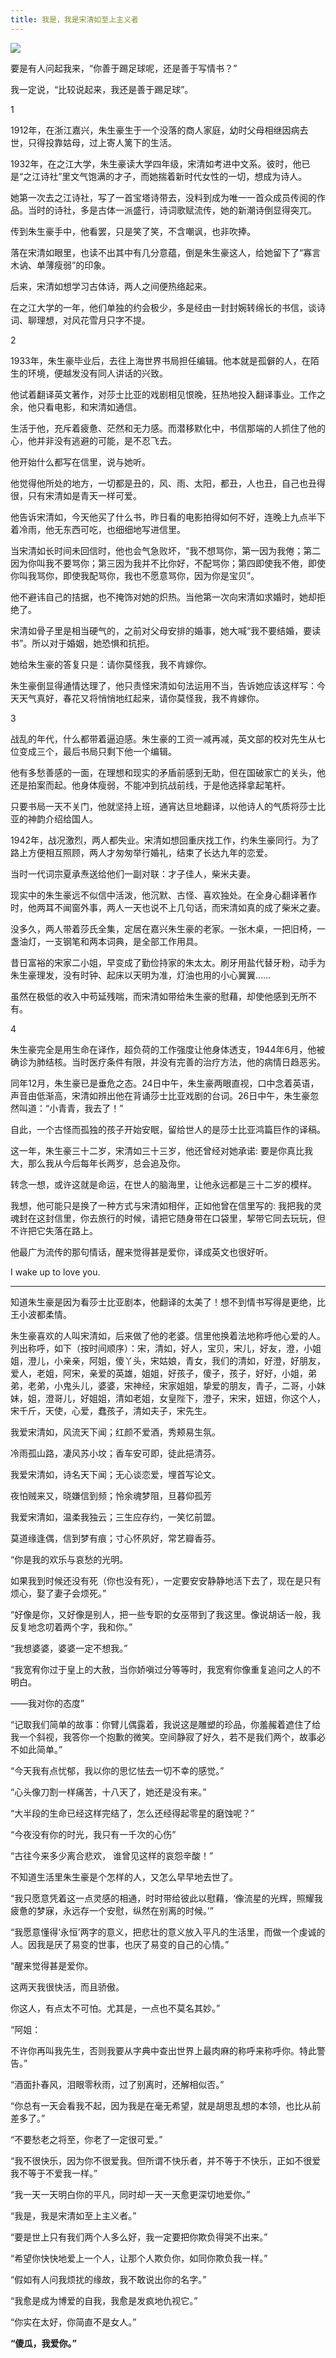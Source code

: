 ```yaml
---
title: 我是，我是宋清如至上主义者
---
```

![](https://th.bing.com/th/id/R.f4e5fec6c3e254948f1c4474476fd4a7?rik=AJdupK4uER2pZQ&riu=http%3a%2f%2fimg1.gtimg.com%2fcul%2fpics%2fhv1%2f15%2f139%2f2107%2f137043135.jpg&ehk=sKcsuLfFKe0eHJSeluBB%2btPdaNShQXvBTbUNNir0KNE%3d&risl=&pid=ImgRaw&r=0)

要是有人问起我来，“你善于踢足球呢，还是善于写情书？”

我一定说，“比较说起来，我还是善于踢足球”。

1

1912年，在浙江嘉兴，朱生豪生于一个没落的商人家庭，幼时父母相继因病去世，只得投靠姑母，过上寄人篱下的生活。

1932年，在之江大学，朱生豪读大学四年级，宋清如考进中文系。彼时，他已是“之江诗社”里文气饱满的才子，而她揣着新时代女性的一切，想成为诗人。

她第一次去之江诗社，写了一首宝塔诗带去，没料到成为唯一一首众成员传阅的作品。当时的诗社，多是古体一派盛行，诗词歌赋流传，她的新潮诗倒显得突兀。

传到朱生豪手中，他看罢，只是笑了笑，不含嘲讽，也非吹捧。

落在宋清如眼里，也读不出其中有几分意蕴，倒是朱生豪这人，给她留下了“寡言木讷、单薄瘦弱”的印象。

后来，宋清如想学习古体诗，两人之间便热络起来。

在之江大学的一年，他们单独的约会极少，多是经由一封封婉转绵长的书信，谈诗词、聊理想，对风花雪月只字不提。

2

1933年，朱生豪毕业后，去往上海世界书局担任编辑。他本就是孤僻的人，在陌生的环境，便越发没有同人讲话的兴致。

他试着翻译英文著作，对莎士比亚的戏剧相见恨晚，狂热地投入翻译事业。工作之余，他只看电影，和宋清如通信。

生活于他，充斥着疲惫、茫然和无力感。而潜移默化中，书信那端的人抓住了他的心，他并非没有逃避的可能，是不忍飞去。

他开始什么都写在信里，说与她听。

他觉得他所处的地方，一切都是丑的，风、雨、太阳，都丑，人也丑，自己也丑得很，只有宋清如是青天一样可爱。

他告诉宋清如，今天他买了什么书，昨日看的电影拍得如何不好，连晚上九点半下着冷雨，他无东西可吃，也细细地写进信里。

当宋清如长时间未回信时，他也会气急败坏，“我不想骂你，第一因为我倦；第二因为你叫我不要骂你；第三因为我并不比你好，不配骂你；第四即使我不倦，即使你叫我骂你，即使我配骂你，我也不愿意骂你，因为你是宝贝”。

他不避讳自己的拮据，也不掩饰对她的炽热。当他第一次向宋清如求婚时，她却拒绝了。

宋清如骨子里是相当硬气的，之前对父母安排的婚事，她大喊“我不要结婚，要读书”。所以对于婚姻，她恐惧和抗拒。

她给朱生豪的答复只是：请你莫怪我，我不肯嫁你。

朱生豪倒显得通情达理了，他只责怪宋清如句法运用不当，告诉她应该这样写：今天天气真好，春花又将悄悄地红起来，请你莫怪我，我不肯嫁你。

3

战乱的年代，什么都带着逼迫感。朱生豪的工资一减再减，英文部的校对先生从七位变成三个，最后书局只剩下他一个编辑。

他有多愁善感的一面，在理想和现实的矛盾前感到无助，但在国破家亡的关头，他还是拍案而起。他身体瘦弱，不能冲到抗战前线，于是他选择拿起笔杆。

只要书局一天不关门，他就坚持上班，通宵达旦地翻译，以他诗人的气质将莎士比亚的神韵介绍给国人。

1942年，战况激烈，两人都失业。宋清如想回重庆找工作，约朱生豪同行。为了路上方便相互照顾，两人才匆匆举行婚礼，结束了长达九年的恋爱。

当时一代词宗夏承焘送给他们一副对联：才子佳人，柴米夫妻。

现实中的朱生豪远不似信中活泼，他沉默、古怪、喜欢独处。在全身心翻译著作时，他两耳不闻窗外事，两人一天也说不上几句话，而宋清如真的成了柴米之妻。

没多久，两人带着莎氏全集，定居在嘉兴朱生豪的老家。一张木桌，一把旧椅，一盏油灯，一支钢笔和两本词典，是全部工作用具。

昔日富裕的宋家二小姐，早变成了勤俭持家的朱太太。刷牙用盐代替牙粉，动手为朱生豪理发，没有时钟、起床以天明为准，灯油也用的小心翼翼……

虽然在极低的收入中苟延残喘，而宋清如带给朱生豪的慰藉，却使他感到无所不有。

4

朱生豪完全是用生命在译作，超负荷的工作强度让他身体透支，1944年6月，他被确诊为肺结核。当时医疗条件有限，并没有完善的治疗方法，他的病情日趋恶劣。

同年12月，朱生豪已是垂危之态。24日中午，朱生豪两眼直视，口中念着英语，声音由低渐高，宋清如辨出他在背诵莎士比亚戏剧的台词。26日中午，朱生豪忽然叫道：“小青青，我去了！”

自此，一个古怪而孤独的孩子开始安眠，留给世人的是莎士比亚鸿篇巨作的译稿。

这一年，朱生豪三十二岁，宋清如三十三岁，他还曾经对她承诺: 要是你真比我大，那么我从今后每年长两岁，总会追及你。

转念一想，或许这就是命运，在世人的脑海里，让他永远都是三十二岁的模样。

我想，他可能只是换了一种方式与宋清如相伴，正如他曾在信里写的: 我把我的灵魂封在这封信里，你去旅行的时候，请把它随身带在口袋里，挈带它同去玩玩，但不许把它失落在路上。

他最广为流传的那句情话，醒来觉得甚是爱你，译成英文也很好听。

I wake up to love you.

***

知道朱生豪是因为看莎士比亚剧本，他翻译的太美了！想不到情书写得是更绝，比王小波都柔情。

朱生豪喜欢的人叫宋清如，后来做了他的老婆。信里他换着法地称呼他心爱的人。列出称呼，如下（按时间顺序）：宋，清如，好人，宝贝，宋儿，好友，澄，小姐姐，澄儿，小亲亲，阿姐，傻丫头，宋姑娘，青女，我们的清如，好澄，好朋友，爱人，老姐，阿宋，亲爱的英雄，姐姐，好孩子，傻子，孩子，好好，小姐，弟弟，老弟，小鬼头儿，婆婆，宋神经，宋家姐姐，挚爱的朋友，青子，二哥，小妹妹，姐，澄哥儿，好姐姐，清如老姐，女皇陛下，澄子，宋宋，妞妞，你这个人，宋千斤，天使，心爱，蠢孩子，清如夫子，宋先生。

我爱宋清如，风流天下闻；红颜不爱酒，秀颊易生氛。

冷雨孤山路，凄风苏小坟；香车安可即，徒此挹清芬。

我爱宋清如，诗名天下闻；无心谈恋爱，埋首写论文。

夜怕贼来又，晓嫌信到频；怜余魂梦阻，旦暮仰孤芳

我爱宋清如，温柔我独云；三生应存约，一笑忆前盟。

莫道缘逢偶，信到梦有痕；寸心怀夙好，常艺瓣香芬。

“你是我的欢乐与哀愁的光明。

如果我到时候还没有死（你也没有死），一定要安安静静地活下去了，现在是只有烦心，娶了妻子会烦死。”

“好像是你，又好像是别人，把一些专职的女巫带到了我这里。像说胡话一般，我反复地念叨着两个字，我和你。”

“我想婆婆，婆婆一定不想我。”

“我宽宥你过于皇上的大赦，当你娇嗔过分等等时，我宽宥你像重复追问之人的不明白。

——我对你的态度”

“记取我们简单的故事：你臂儿偶露着，我说这是雕塑的珍品，你羞赧着遮住了给我一个斜视，我答你一个抱歉的微笑。空间静寂了好久，若不是我们两个，故事必不如此简单。”

“今天我有点忧郁，我以你的思忆怯去一切不幸的感觉。”

“心头像刀割一样痛苦，十八天了，她还是没有来。”

“大半段的生命已经这样完结了，怎么还经得起零星的磨蚀呢？”

“今夜没有你的时光，我只有一千次的心伤”

“古往今来多少离合悲欢， 谁曾见这样的哀怨辛酸！”

不知道生活里朱生豪是个怎样的人，又怎么早早地去世了。

“我只愿意凭着这一点灵感的相通，时时带给彼此以慰藉，‘像流星的光辉，照耀我疲惫的梦寐，永远存一个安慰，纵然在别离的时候。’”

“我愿意懂得‘永恒’两字的意义，把悲壮的意义放入平凡的生活里，而做一个虔诚的人。因我是厌了易变的世事，也厌了易变的自己的心情。”

“醒来觉得甚是爱你。

这两天我很快活，而且骄傲。

你这人，有点太不可怕。尤其是，一点也不莫名其妙。”

“阿姐：

不许你再叫我先生，否则我要从字典中查出世界上最肉麻的称呼来称呼你。特此警告。”

“酒面扑春风，泪眼零秋雨，过了别离时，还解相似否。”

“你总有一天会看我不起，因为我是在毫无希望，就是胡思乱想的本领，也比从前差多了。”

“不要愁老之将至，你老了一定很可爱。”

“我不很快乐，因为你不很爱我。但所谓不快乐者，并不等于不快乐，正如不很爱我不等于不爱我一样。”

“我一天一天明白你的平凡，同时却一天一天愈更深切地爱你。”

“我是，我是宋清如至上主义者。”

“要是世上只有我们两个人多么好，我一定要把你欺负得哭不出来。”

“希望你快快地爱上一个人，让那个人欺负你，如同你欺负我一样。”

“假如有人问我烦扰的缘故，我不敢说出你的名字。”

“我愈是成为博爱的自我，我愈是发疯地仇视它。”

“你实在太好，你简直不是女人。”

**“傻瓜，我爱你。”**
